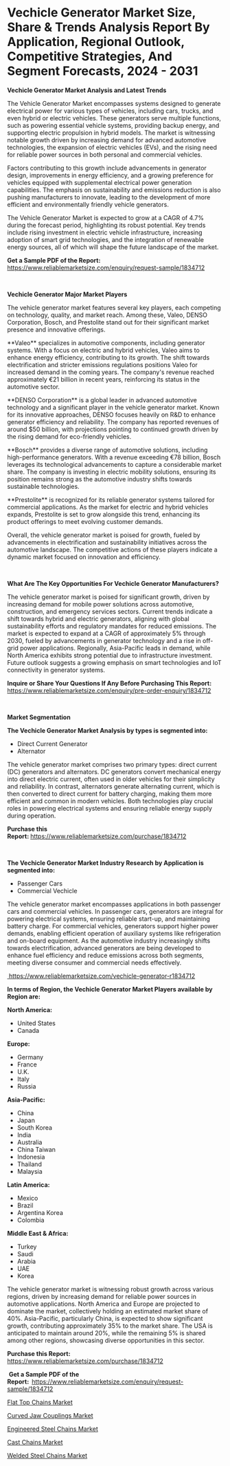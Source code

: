 <p><h1>Vechicle Generator Market Size, Share & Trends Analysis Report By Application, Regional Outlook, Competitive Strategies, And Segment Forecasts, 2024 - 2031</h1></p><p><strong>Vechicle Generator Market Analysis and Latest Trends</strong></p>
<p><p>The Vehicle Generator Market encompasses systems designed to generate electrical power for various types of vehicles, including cars, trucks, and even hybrid or electric vehicles. These generators serve multiple functions, such as powering essential vehicle systems, providing backup energy, and supporting electric propulsion in hybrid models. The market is witnessing notable growth driven by increasing demand for advanced automotive technologies, the expansion of electric vehicles (EVs), and the rising need for reliable power sources in both personal and commercial vehicles.</p><p>Factors contributing to this growth include advancements in generator design, improvements in energy efficiency, and a growing preference for vehicles equipped with supplemental electrical power generation capabilities. The emphasis on sustainability and emissions reduction is also pushing manufacturers to innovate, leading to the development of more efficient and environmentally friendly vehicle generators.</p><p>The Vehicle Generator Market is expected to grow at a CAGR of 4.7% during the forecast period, highlighting its robust potential. Key trends include rising investment in electric vehicle infrastructure, increasing adoption of smart grid technologies, and the integration of renewable energy sources, all of which will shape the future landscape of the market.</p></p>
<p><strong>Get a Sample PDF of the Report:&nbsp;</strong> <a href="https://www.reliablemarketsize.com/enquiry/request-sample/1834712?utm_campaign=1734&utm_medium=2&utm_source=Github&utm_content=ia&utm_term=16102024&utm_id=vechicle-generator">https://www.reliablemarketsize.com/enquiry/request-sample/1834712</a></p>
<p>&nbsp;</p>
<p><strong>Vechicle Generator Major Market Players</strong></p>
<p><p>The vehicle generator market features several key players, each competing on technology, quality, and market reach. Among these, Valeo, DENSO Corporation, Bosch, and Prestolite stand out for their significant market presence and innovative offerings.</p><p>**Valeo** specializes in automotive components, including generator systems. With a focus on electric and hybrid vehicles, Valeo aims to enhance energy efficiency, contributing to its growth. The shift towards electrification and stricter emissions regulations positions Valeo for increased demand in the coming years. The company's revenue reached approximately €21 billion in recent years, reinforcing its status in the automotive sector.</p><p>**DENSO Corporation** is a global leader in advanced automotive technology and a significant player in the vehicle generator market. Known for its innovative approaches, DENSO focuses heavily on R&D to enhance generator efficiency and reliability. The company has reported revenues of around $50 billion, with projections pointing to continued growth driven by the rising demand for eco-friendly vehicles.</p><p>**Bosch** provides a diverse range of automotive solutions, including high-performance generators. With a revenue exceeding €78 billion, Bosch leverages its technological advancements to capture a considerable market share. The company is investing in electric mobility solutions, ensuring its position remains strong as the automotive industry shifts towards sustainable technologies.</p><p>**Prestolite** is recognized for its reliable generator systems tailored for commercial applications. As the market for electric and hybrid vehicles expands, Prestolite is set to grow alongside this trend, enhancing its product offerings to meet evolving customer demands.</p><p>Overall, the vehicle generator market is poised for growth, fueled by advancements in electrification and sustainability initiatives across the automotive landscape. The competitive actions of these players indicate a dynamic market focused on innovation and efficiency.</p></p>
<p>&nbsp;</p>
<p><strong>What Are The Key Opportunities For Vechicle Generator Manufacturers?</strong></p>
<p><p>The vehicle generator market is poised for significant growth, driven by increasing demand for mobile power solutions across automotive, construction, and emergency services sectors. Current trends indicate a shift towards hybrid and electric generators, aligning with global sustainability efforts and regulatory mandates for reduced emissions. The market is expected to expand at a CAGR of approximately 5% through 2030, fueled by advancements in generator technology and a rise in off-grid power applications. Regionally, Asia-Pacific leads in demand, while North America exhibits strong potential due to infrastructure investment. Future outlook suggests a growing emphasis on smart technologies and IoT connectivity in generator systems.</p></p>
<p><strong>Inquire or Share Your Questions If Any Before Purchasing This Report:</strong> <a href="https://www.reliablemarketsize.com/enquiry/pre-order-enquiry/1834712?utm_campaign=1734&utm_medium=2&utm_source=Github&utm_content=ia&utm_term=16102024&utm_id=vechicle-generator">https://www.reliablemarketsize.com/enquiry/pre-order-enquiry/1834712</a></p>
<p>&nbsp;</p>
<p><strong>Market Segmentation</strong></p>
<p><strong>The Vechicle Generator Market Analysis by types is segmented into:</strong></p>
<p><ul><li>Direct Current Generator</li><li>Alternator</li></ul></p>
<p><p>The vehicle generator market comprises two primary types: direct current (DC) generators and alternators. DC generators convert mechanical energy into direct electric current, often used in older vehicles for their simplicity and reliability. In contrast, alternators generate alternating current, which is then converted to direct current for battery charging, making them more efficient and common in modern vehicles. Both technologies play crucial roles in powering electrical systems and ensuring reliable energy supply during operation.</p></p>
<p><strong>Purchase this Report:&nbsp;</strong><a href="https://www.reliablemarketsize.com/purchase/1834712?utm_campaign=1734&utm_medium=2&utm_source=Github&utm_content=ia&utm_term=16102024&utm_id=vechicle-generator">https://www.reliablemarketsize.com/purchase/1834712</a></p>
<p>&nbsp;</p>
<p><strong>The Vechicle Generator Market Industry Research by Application is segmented into:</strong></p>
<p><ul><li>Passenger Cars</li><li>Commercial Vechicle</li></ul></p>
<p><p>The vehicle generator market encompasses applications in both passenger cars and commercial vehicles. In passenger cars, generators are integral for powering electrical systems, ensuring reliable start-up, and maintaining battery charge. For commercial vehicles, generators support higher power demands, enabling efficient operation of auxiliary systems like refrigeration and on-board equipment. As the automotive industry increasingly shifts towards electrification, advanced generators are being developed to enhance fuel efficiency and reduce emissions across both segments, meeting diverse consumer and commercial needs effectively.</p></p>
<p><a href="https://www.reliablemarketsize.com/vechicle-generator-r1834712?utm_campaign=1734&utm_medium=2&utm_source=Github&utm_content=ia&utm_term=16102024&utm_id=vechicle-generator">&nbsp;https://www.reliablemarketsize.com/vechicle-generator-r1834712</a></p>
<p><strong>In terms of Region, the Vechicle Generator Market Players available by Region are:</strong></p>
<p>
    <p> <strong> North America: </strong>
        <ul>
            <li>United States</li>
            <li>Canada</li>
        </ul>
        </p> 
    <p> <strong> Europe: </strong>
        <ul>
            <li>Germany</li>
            <li>France</li>
            <li>U.K.</li>
            <li>Italy</li>
            <li>Russia</li>
        </ul>
        </p> 
    <p> <strong> Asia-Pacific: </strong>
        <ul>
            <li>China</li>
            <li>Japan</li>
            <li>South Korea</li>
            <li>India</li>
            <li>Australia</li>
            <li>China Taiwan</li>
            <li>Indonesia</li>
            <li>Thailand</li>
            <li>Malaysia</li>
        </ul>
        </p> 
    <p> <strong> Latin America: </strong>
        <ul>
            <li>Mexico</li>
            <li>Brazil</li>
            <li>Argentina Korea</li>
            <li>Colombia</li>
        </ul>
        </p> 
    <p> <strong> Middle East & Africa: </strong>
        <ul>
            <li>Turkey</li>
            <li>Saudi</li>
            <li>Arabia</li>
            <li>UAE</li>
            <li>Korea</li>
        </ul>
    </p>
    </p>
<p><p>The vehicle generator market is witnessing robust growth across various regions, driven by increasing demand for reliable power sources in automotive applications. North America and Europe are projected to dominate the market, collectively holding an estimated market share of 40%. Asia-Pacific, particularly China, is expected to show significant growth, contributing approximately 35% to the market share. The USA is anticipated to maintain around 20%, while the remaining 5% is shared among other regions, showcasing diverse opportunities in this sector.</p></p>
<p><strong>Purchase this Report: </strong><a href="https://www.reliablemarketsize.com/purchase/1834712?utm_campaign=1734&utm_medium=2&utm_source=Github&utm_content=ia&utm_term=16102024&utm_id=vechicle-generator">https://www.reliablemarketsize.com/purchase/1834712</a></p>
<p>&nbsp;<strong>Get a Sample PDF of the Report:&nbsp;&nbsp;</strong><a href="https://www.reliablemarketsize.com/enquiry/request-sample/1834712?utm_campaign=1734&utm_medium=2&utm_source=Github&utm_content=ia&utm_term=16102024&utm_id=vechicle-generator">https://www.reliablemarketsize.com/enquiry/request-sample/1834712</a></p>
<p><strong></strong></p>
<p><p><a href="https://www.linkedin.com/pulse/flat-top-chains-market-pulse-48-expansion-blueprint-2024-2031-c4oqc?utm_campaign=1734&utm_medium=2&utm_source=Github&utm_content=ia&utm_term=16102024&utm_id=vechicle-generator">Flat Top Chains Market</a></p><p><a href="https://www.linkedin.com/pulse/market-forecasting-change-global-curved-jaw-couplings-dynamics-cdw4c?utm_campaign=1734&utm_medium=2&utm_source=Github&utm_content=ia&utm_term=16102024&utm_id=vechicle-generator">Curved Jaw Couplings Market</a></p><p><a href="https://www.linkedin.com/pulse/regional-adaptations-global-engineered-steel-chains-market-c3gxe?trk=public_post_embed_feed-article-content&utm_campaign=1734&utm_medium=2&utm_source=Github&utm_content=ia&utm_term=16102024&utm_id=vechicle-generator">Engineered Steel Chains Market</a></p><p><a href="https://www.linkedin.com/pulse/market-dynamics-future-trends-global-cast-chains-sector-forecasted-otpke?trk=public_post_embed_feed-article-content&utm_campaign=1734&utm_medium=2&utm_source=Github&utm_content=ia&utm_term=16102024&utm_id=vechicle-generator">Cast Chains Market</a></p><p><a href="https://www.linkedin.com/pulse/welded-steel-chains-market-pulse-118-expansion-blueprint-hjtie?trk=public_post_embed_feed-article-content&utm_campaign=1734&utm_medium=2&utm_source=Github&utm_content=ia&utm_term=16102024&utm_id=vechicle-generator">Welded Steel Chains Market</a></p></p>